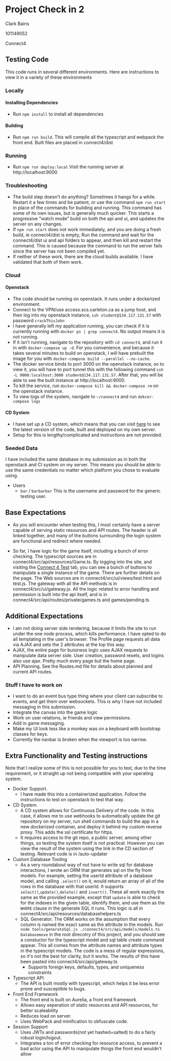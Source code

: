 # Project Check in 2

Clark Bains

101149052

Connect4


## Testing Code
This code runs in several different environments. Here are instructions to view it in a variety of these environments
### Locally
#### Installing Dependencies
- Run `npm install` to install all dependencies
#### Building
- Run `npm run build`. This will compile all the typescript and webpack the front end. Built files are placed in connect4/dist
### Running
- Run `npm run deploy:local` Visit the running server at http://localhost:9000
### Troubleshooting
 - The build step doesn't do anything? Sometimes it hangs for a while. Restart it a few times and be patient, or use the command `npm run start` in place of the commands for building and running. This command has some of its own issues, but is generally much quicker.   This starts a progressive "watch mode" build on both the api and ui, and updates the server on any changes.
 - If `npm run start` does not work immediately, and you are doing a fresh build, ie connect4/dist is empty, Run the command and wait for the connect4/dist ui and api folders to appear, and then kill and restart the command. This is caused because the command to run the server fails since the server has not been compiled yet.
 - If neither of these work, there are the cloud builds available. I have validated that both of them work.
### Cloud

#### Openstack
- The code should be running on openstack. It runs under a dockerized environment. 
- Connect to the VPN/use access.scs.carleton.ca as a jump host, and then log into my openstack instance, `ssh student@134.117.131.57` with password `crackThisJohn`
- I have generally left my application running, you can check if it is currently running with `docker ps | grep connect4`. No output means it is not running. 
- If it isn't running, navigate to the repository with `cd connect4`, and run it in with `docker-compose up -d`. For you convenience, and because it takes several minutes to build on openstack, I will have prebuilt the image for you with `docker-compose build --parallel --no-cache`. 
- The docker service binds to port 3000 on the openstack instance, so to view it, you will have to port tunnel this with the following command `ssh -L 9000:localhost:3000 student@134.117.131.57`. After that, you will be able to see the built instance at http://localhost:9000.
- To kill the service, run `docker-compose kill && docker-compose rm` on the openstack instance.
- To view logs of the system, navigate to `~/connect4` and run `dokcer-compose logs`

#### CD System
- I have set up a CD system, which means that you can visit [here](https://78y43y3ghfo7tyfgh43o74fye7w87fghw7fy.2406.clarkbains.com/) to see the latest version of the code, built and deployed on my own server.
- Setup for this is lengthy/complicated and instructions are not provided. 

### Seeded Data
I have included the same database in my submission as in both the openstack and CI system on my server. This means you should be able to use the same credentials no matter which platform you chose to evaluate using.
- Users
    - `bar` / `barbarbar` This is the username and password for the generic testing user. 
## Base Expectations
- As you will encounter when testing this, I most certainly have a server capable of serving static resources and API routes. The header is all linked together, and many of the buttons surrounding the login system are functional and redirect where needed.

- So far, I have logic for the game itself, including a bunch of error checking. The typescript sources are in connect4/src/api/resources/Game.ts. By logging into the site, and visiting the [Connect 4 Test](http://localhost:9000/#/test) tab, you can see a bunch of buttons to manipulate a single instance of the game. There are further details on the page. The Web sources are in connect4/src/ui/views/test.html and test.js. The gateway with all the API methods is in connect4/src/ui/gateway.js. All the logic related to error handling and permission is built into the api itself, and is in connect4/src/api/routes/private/games.ts and games/pending.ts

## Additional Expectations
- I am not doing server side rendering, because it limits the site to run under the one node process, which kills performance. I have opted to do all templating in the user's browser. The Profile page requests all data via AJAX and sets the 2 attributes at the top this way.
- AJAX, the entire page for buisiness logic uses AJAX requests to manipulate data server side. User creation, password resets, and logins also use ajax. Pretty much every page but the home page.
- API Planning. See the Routes.md file for details about planned and current API routes.

### Stuff I have to work on
- I want to do an event bus type thing where your client can subscribe to events, and get them over websockets. This is why I have not included messaging in this submission.
- Integrate the canvas into the game logic
- Work on user relations, ie friends and view permissions.
- Add in game messaging.
- Make my UI look less like a monkey was on a keyboard with bootstrap classes for keys.
- Currently the navbar is broken when the viewport is too narrow.


## Extra Functionality and Testing instructions
Note that I realize some of this is not possible for you to test, due to the time requirement, or it straight up not being compatible with your operating system.
- Docker Support.
    - I have made this into a containerized application. Follow the instructions to test on openstack to test that way.
- CD System.
    - A CD system allows for Continuous Delivery of the code. In this case, it allows me to use webhooks to automatically update the git repository on my server, run shell commands to build the app in a new dockerized container, and deploy it behind my custom reverse proxy. This adds the ssl certificate for https.
    - It requires access to the git repo, a public server, among other things, so testing the system itself is not practical. However you can view the result of the system using the link in the CD section of testing. Relevant code is in /auto-updater
- Custom Database Tooling
    - As a very roundabout way of not have to write sql for database interactions, I wrote an ORM that generates sql on the fly from models. For example, setting the userId attribute of a database model, and calling `.select()` on it, would return an array of all of the rows in the database with that userId. It supports `select()`,`update()`,`delete()` and `insert()`. These all work exactly the same as the provided example, except that `update` is able to check for the indexes in the given table, identify them, and use them as the `WHERE` clause in the generate SQL it runs. This logic is all in connect4/src/api/resources/databasehelpers.ts
    - SQL Generator. The ORM works on the assumption that every column is named the exact same as the attribute in the models. Run `node tools/generateSql.js ./connect4/src/api/models/models.ts  Databasemove` in the root direcotry of this project, and you should see a constuctor for the typescript model and sql table create command appear. This all comes from the attribute names and attribute types in the typescript models. The code is a mess of regular expressions, so it's not the best for clarity, but it works. The results of this have been pasted into connect4/src/api/gateway.ts
        - Supports foreign keys, defaults, types, and uniqueness constraints
- Typescript API
    - The API is built mostly with typescript, which helps it be less error prone and susceptible to bugs.
- Front End Framework
    - The front end is built on Aurelia, a front end framework
    - Allows easy seperation of static resources and API resources, for better scaleability
    - Reduces load on server.
    - Uses WebPack and minification to obfuscate code.
- Session Support
    - Uses JWTs and passwords(not yet hashed+salted) to do a fairly robust login/logout. 
    - Integrates a ton of error checking for resource access, to prevent a bad actor using the API to manipulate things the front end wouldn't allow